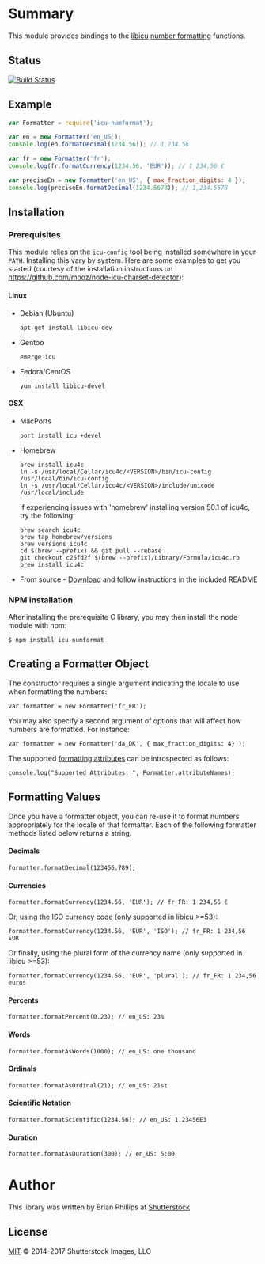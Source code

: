 # Summary

This module provides bindings to the [libicu](http://site.icu-project.org/) [number formatting](http://userguide.icu-project.org/formatparse/numbers) functions.

## Status

[![Build Status](https://travis-ci.org/shutterstock/node-icu-numformat.svg)](https://travis-ci.org/shutterstock/node-icu-numformat)

## Example

```Javascript
var Formatter = require('icu-numformat');

var en = new Formatter('en_US');
console.log(en.formatDecimal(1234.56)); // 1,234.56

var fr = new Formatter('fr');
console.log(fr.formatCurrency(1234.56, 'EUR')); // 1 234,56 €

var preciseEn = new Formatter('en_US', { max_fraction_digits: 4 });
console.log(preciseEn.formatDecimal(1234.5678)); // 1,234.5678
```

## Installation

### Prerequisites

This module relies on the `icu-config` tool being installed somewhere
in your `PATH`. Installing this vary by system. Here are some examples
to get you started (courtesy of the installation instructions on
https://github.com/mooz/node-icu-charset-detector):

#### Linux

* Debian (Ubuntu)

    ```apt-get install libicu-dev```

* Gentoo

    ```emerge icu```
    
* Fedora/CentOS

    ```yum install libicu-devel```


#### OSX

* MacPorts

    ```port install icu +devel```

* Homebrew

    ```shell
    brew install icu4c
    ln -s /usr/local/Cellar/icu4c/<VERSION>/bin/icu-config /usr/local/bin/icu-config
    ln -s /usr/local/Cellar/icu4c/<VERSION>/include/unicode /usr/local/include
    ```

    If experiencing issues with 'homebrew' installing version 50.1 of icu4c, try the following:

    ```shell
    brew search icu4c
    brew tap homebrew/versions
    brew versions icu4c
    cd $(brew --prefix) && git pull --rebase
    git checkout c25fd2f $(brew --prefix)/Library/Formula/icu4c.rb
    brew install icu4c
    ```

* From source - [Download](http://www.icu-project.org/download/) and follow instructions in the included README

### NPM installation

After installing the prerequisite C library, you may then install the node module with npm:

```
$ npm install icu-numformat
```

## Creating a Formatter Object

The constructor requires a single argument indicating the locale to use when formatting the numbers:

```
var formatter = new Formatter('fr_FR');
```

You may also specify a second argument of options that will affect how numbers are formatted.  For instance:

```
var formatter = new Formatter('da_DK', { max_fraction_digits: 4} );
```

The supported [formatting attributes](http://icu-project.org/apiref/icu4c/unum_8h.html#a22c3085f2e722f578a92c15a3346097f) can be introspected as follows:

```
console.log("Supported Attributes: ", Formatter.attributeNames);
```

## Formatting Values

Once you have a formatter object, you can re-use it to format numbers
appropriately for the locale of that formatter. Each of the following
formatter methods listed below returns a string.

#### Decimals

```
formatter.formatDecimal(123456.789);
```

#### Currencies

```
formatter.formatCurrency(1234.56, 'EUR'); // fr_FR: 1 234,56 €
```

Or, using the ISO currency code (only supported in libicu >=53):

```
formatter.formatCurrency(1234.56, 'EUR', 'ISO'); // fr_FR: 1 234,56 EUR
```

Or finally, using the plural form of the currency name (only supported in libicu >=53):

```
formatter.formatCurrency(1234.56, 'EUR', 'plural'); // fr_FR: 1 234,56 euros
```

#### Percents

```
formatter.formatPercent(0.23); // en_US: 23%
```

#### Words

```
formatter.formatAsWords(1000); // en_US: one thousand
```

#### Ordinals

```
formatter.formatAsOrdinal(21); // en_US: 21st
```

#### Scientific Notation

```
formatter.formatScientific(1234.56); // en_US: 1.23456E3
```

#### Duration

```
formatter.formatAsDuration(300); // en_US: 5:00
```

# Author

This library was written by Brian Phillips at [Shutterstock](http://www.shutterstock.com)

## License

[MIT](LICENSE) © 2014-2017 Shutterstock Images, LLC
